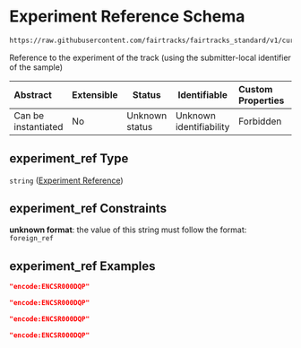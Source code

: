 # Experiment Reference Schema

```txt
https://raw.githubusercontent.com/fairtracks/fairtracks_standard/v1/current/json/schema/fairtracks_track.schema.json#/properties/experiment_ref
```

Reference to the experiment of the track (using the submitter-local identifier of the sample)


| Abstract            | Extensible | Status         | Identifiable            | Custom Properties | Additional Properties | Access Restrictions | Defined In                                                                                           |
| :------------------ | ---------- | -------------- | ----------------------- | :---------------- | --------------------- | ------------------- | ---------------------------------------------------------------------------------------------------- |
| Can be instantiated | No         | Unknown status | Unknown identifiability | Forbidden         | Allowed               | none                | [fairtracks_track.schema.json\*](../json/schema/fairtracks_track.schema.json "open original schema") |

## experiment_ref Type

`string` ([Experiment Reference](fairtracks_track-properties-experiment-reference.md))

## experiment_ref Constraints

**unknown format**: the value of this string must follow the format: `foreign_ref`

## experiment_ref Examples

```json
"encode:ENCSR000DQP"
```

```json
"encode:ENCSR000DQP"
```

```json
"encode:ENCSR000DQP"
```

```json
"encode:ENCSR000DQP"
```
